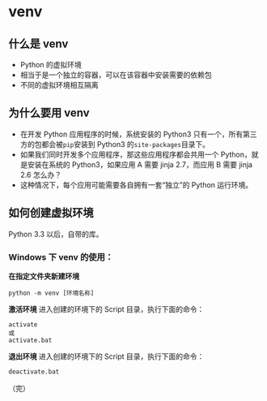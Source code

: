 # venv 

## 什么是 venv

+ Python 的虚拟环境
+ 相当于是一个独立的容器，可以在该容器中安装需要的依赖包
+ 不同的虚拟环境相互隔离

## 为什么要用 venv

+ 在开发 Python 应用程序的时候，系统安装的 Python3 只有一个，所有第三方的包都会被`pip`安装到 Python3 的`site-packages`目录下。
+ 如果我们同时开发多个应用程序，那这些应用程序都会共用一个 Python，就是安装在系统的 Python3，如果应用 A 需要 jinja 2.7，而应用 B 需要 jinja 2.6 怎么办？
+ 这种情况下，每个应用可能需要各自拥有一套“独立”的 Python 运行环境。

## 如何创建虚拟环境

Python 3.3 以后，自带的库。

### Windows 下 venv 的使用：

**在指定文件夹新建环境**

```
python -m venv [环境名称]
```

**激活环境**
进入创建的环境下的 Script 目录，执行下面的命令：
```
activate
或
activate.bat
```
**退出环境**
进入创建的环境下的 Script 目录，执行下面的命令：
```python
deactivate.bat
```

（完）
